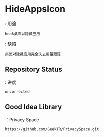 # HideAppsIcon
  : 用途
  
    hook桌面以隐藏应用
  : 缺陷
  
    桌面对隐藏应用完全失去用量跟踪
## Repository Status
  : 进度

    uncorrected
## Good Idea Library
  ：Privacy Space

    https://github.com/GeekTR/PrivacySpace.git
